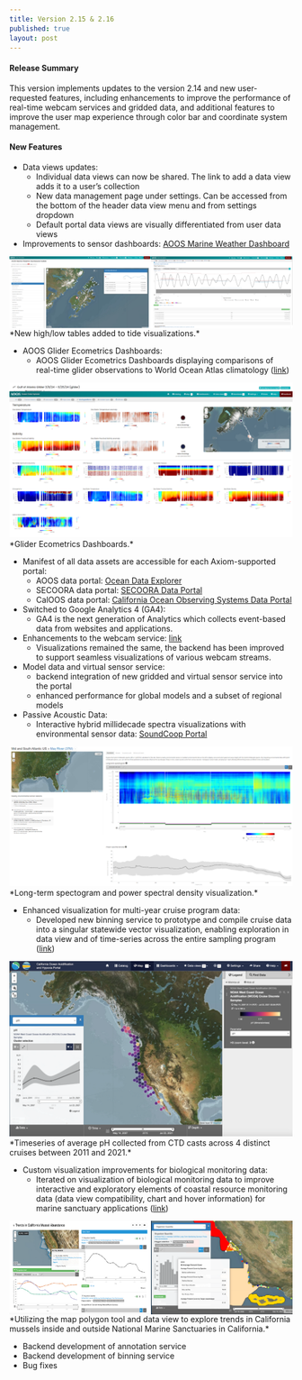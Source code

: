 ```yaml
---
title: Version 2.15 & 2.16
published: true
layout: post
---
```


#### Release Summary

This version implements updates to the version 2.14 and new user-requested features, including enhancements to improve the performance of real-time webcam services and gridded data, and additional features to improve the user map experience through color bar and coordinate system management.


#### New Features

* Data views updates:
    * Individual data views can now be shared. The link to add a data view adds it to a user’s collection
    * New data management page under settings. Can be accessed from the bottom of the header data view menu and from settings dropdown
    * Default portal data views are visually differentiated from user data views
* Improvements to sensor dashboards: <a href="https://portal.aoos.org/?ls=EdvwTqNz#dashboards/sensors/6273456f-0a01-47f5-94d7-91877ca08e92/tides?selected=15431">AOOS Marine Weather Dashboard</a>

<div style="display: flex; max-width: 100%">
    <img src="/assets/images/release_notes/v2.16_1.png" style="max-width: 50%" class="img-responsive" width="300"/>
    <img src="/assets/images/release_notes/v2.16_2.png" style="max-width: 50%" class="img-responsive" width="300"/>
</div>
*New high/low tables added to tide visualizations.*

* AOOS Glider Ecometrics Dashboards: 
    * AOOS Glider Ecometrics Dashboards displaying comparisons of real-time glider observations to World Ocean Atlas climatology (<a href="https://portal.aoos.org/?ls=r1QoVxsV#platform/940ebda6-4c42-559a-b433-f35b267366e5/v2?tab=dashboard&dash=complex">link</a>)

<img src="/assets/images/release_notes/v2.16_3.png" class="img-responsive" width="600"/>
*Glider Ecometrics Dashboards.*

* Manifest of all data assets are accessible for each Axiom-supported portal: 
    * AOOS data portal: <a href="https://portal.aoos.org/#manifest">Ocean Data Explorer</a>
    * SECOORA data portal: <a href="https://portal.secoora.org/#manifest/">SECOORA Data Portal</a>
    * CalOOS data portal: <a href="https://data.caloos.org/#manifest">California Ocean Observing Systems Data Portal</a>
* Switched to Google Analytics 4 (GA4): 
    * GA4 is the next generation of Analytics which collects event-based data from websites and applications.
* Enhancements to the webcam service: <a href="https://portal.aoos.org/?ls=rJP6wcOF#map">link</a>
    * Visualizations remained the same, the backend has been improved to support seamless visualizations of various webcam streams.
* Model data and virtual sensor service: 
    * backend integration of new gridded and virtual sensor service into the portal
    * enhanced performance for global models and a subset of regional models
* Passive Acoustic Data:
    * Interactive hybrid millidecade spectra visualizations with environmental sensor data: <a href="https://soundcoop.portal.axds.co/#soundcoop/datasets/ESONS">SoundCoop Portal</a>

<img src="/assets/images/release_notes/v2.16_4.png" class="img-responsive" width="600"/>
*Long-term spectogram and power spectral density visualization.*

* Enhanced visualization for multi-year cruise program data:
    * Developed new binning service to prototype and compile cruise data into a singular statewide vector visualization, enabling exploration in data view and of time-series across the entire sampling program (<a href="https://oah.caloos.org/?ls=GmigZ1Vq#map">link</a>)

<img src="/assets/images/release_notes/v2.16_5.png" class="img-responsive" width="600"/>
*Timeseries of average pH collected from CTD casts across 4 distinct cruises between 2011 and 2021.*

* Custom visualization improvements for biological monitoring data:
    * Iterated on visualization of biological monitoring data to improve interactive and exploratory elements of coastal resource monitoring data (data view compatibility, chart and hover information) for marine sanctuary applications (<a href="https://data.caloos.org/#module-metadata/eb29d751-8534-4869-a920-030566f903fa">link</a>)

<div style="display: flex; max-width: 100%">
    <img src="/assets/images/release_notes/v2.16_6.png" style="max-width: 50%" class="img-responsive" width="300"/>
    <img src="/assets/images/release_notes/v2.16_7.png" style="max-width: 50%" class="img-responsive" width="300"/>
</div>
*Utilizing the map polygon tool and data view to explore trends in California mussels inside and outside National Marine Sanctuaries in California.*

* Backend development of annotation service 
* Backend development of binning service 
* Bug fixes

